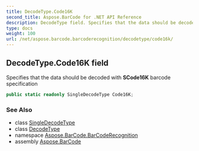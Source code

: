 ```yaml
---
title: DecodeType.Code16K
second_title: Aspose.BarCode for .NET API Reference
description: DecodeType field. Specifies that the data should be decoded with SCode16K barcode specification
type: docs
weight: 100
url: /net/aspose.barcode.barcoderecognition/decodetype/code16k/
---
```

## DecodeType.Code16K field

Specifies that the data should be decoded with **SCode16K** barcode specification

```csharp
public static readonly SingleDecodeType Code16K;
```

### See Also

* class [SingleDecodeType](../../singledecodetype/)
* class [DecodeType](../)
* namespace [Aspose.BarCode.BarCodeRecognition](../../../aspose.barcode.barcoderecognition/)
* assembly [Aspose.BarCode](../../../)


